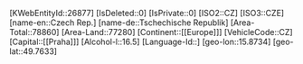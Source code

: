 ﻿---
location: [49.7633,15.8734]
type: Country
tags: [geo/Country]
---
[KWebEntityId::26877]
[IsDeleted::0]
[IsPrivate::0]
[ISO2::CZ]
[ISO3::CZE]
[name-en::Czech Rep.]
[name-de::Tschechische Republik]
[Area-Total::78860]
[Area-Land::77280]
[Continent::[[Europe]]]
[VehicleCode::CZ]
[Capital::[[Praha]]]
[Alcohol-l::16.5]
[Language-Id::]
[geo-lon::15.8734]
[geo-lat::49.7633]

